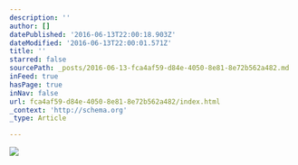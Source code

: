 ```yaml
---
description: ''
author: []
datePublished: '2016-06-13T22:00:18.903Z'
dateModified: '2016-06-13T22:00:01.571Z'
title: ''
starred: false
sourcePath: _posts/2016-06-13-fca4af59-d84e-4050-8e81-8e72b562a482.md
inFeed: true
hasPage: true
inNav: false
url: fca4af59-d84e-4050-8e81-8e72b562a482/index.html
_context: 'http://schema.org'
_type: Article

---
```

![](https://the-grid-user-content.s3-us-west-2.amazonaws.com/8e26a7e1-f918-4ad3-abfd-dbed3d9f7ba5.jpg)